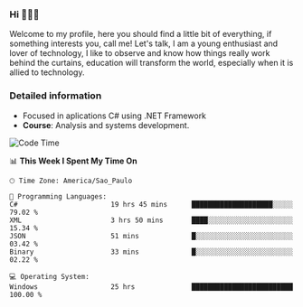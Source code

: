 


### Hi 🙋🏽‍♂️

Welcome to my profile, here you should find a little bit of everything, if something interests you, call me! Let's talk,
I am a young enthusiast and lover of technology, I like to observe and know how things really work behind the curtains, 
education will transform the world, especially when it is allied to technology.

### Detailed information
* Focused in aplications C# using .NET Framework
* **Course**: Analysis and systems development.

<!--START_SECTION:waka-->
![Code Time](http://img.shields.io/badge/Code%20Time-752%20hrs%2044%20mins-blue)

📊 **This Week I Spent My Time On** 

```text
🕑︎ Time Zone: America/Sao_Paulo

💬 Programming Languages: 
C#                       19 hrs 45 mins      ████████████████████░░░░░   79.02 % 
XML                      3 hrs 50 mins       ████░░░░░░░░░░░░░░░░░░░░░   15.34 % 
JSON                     51 mins             █░░░░░░░░░░░░░░░░░░░░░░░░   03.42 % 
Binary                   33 mins             █░░░░░░░░░░░░░░░░░░░░░░░░   02.22 % 

💻 Operating System: 
Windows                  25 hrs              █████████████████████████   100.00 % 
```


<!--END_SECTION:waka-->


